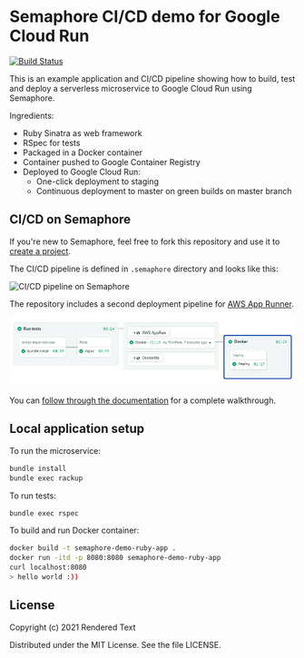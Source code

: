 # Semaphore CI/CD demo for Google Cloud Run

[![Build Status](https://semaphore-demos.semaphoreci.com/badges/semaphore-demo-cloud-run/branches/master.svg)](https://semaphore-demos.semaphoreci.com/projects/semaphore-demo-cloud-run)

This is an example application and CI/CD pipeline showing how to build, test and
deploy a serverless microservice to Google Cloud Run using Semaphore.

Ingredients:

- Ruby Sinatra as web framework
- RSpec for tests
- Packaged in a Docker container
- Container pushed to Google Container Registry
- Deployed to Google Cloud Run:
    - One-click deployment to staging
    - Continuous deployment to master on green builds on master branch

## CI/CD on Semaphore

If you're new to Semaphore, feel free to fork this repository and use it to
[create a project](https://docs.semaphoreci.com/article/63-your-first-project).

The CI/CD pipeline is defined in `.semaphore` directory and looks like this:

![CI/CD pipeline on Semaphore](pipeline.png)

The repository includes a second deployment pipeline for [AWS App Runner](https://aws.amazon.com/apprunner/).

![CI/CD pipeline for App Runner](pipeline-apprun.png)

You can [follow through the documentation][docs] for a complete walkthrough.

## Local application setup

To run the microservice:

```bash
bundle install
bundle exec rackup
```

To run tests:

```bash
bundle exec rspec
```

To build and run Docker container:

```bash
docker build -t semaphore-demo-ruby-app .
docker run -itd -p 8080:8080 semaphore-demo-ruby-app
curl localhost:8080
> hello world :))
```

## License

Copyright (c) 2021 Rendered Text

Distributed under the MIT License. See the file LICENSE.

[docs]: https://docs.semaphoreci.com/article/128-google-cloud-run-cicd
